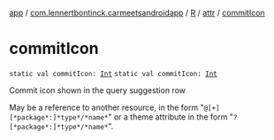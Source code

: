 [app](../../../index.md) / [com.lennertbontinck.carmeetsandroidapp](../../index.md) / [R](../index.md) / [attr](index.md) / [commitIcon](./commit-icon.md)

# commitIcon

`static val commitIcon: `[`Int`](https://kotlinlang.org/api/latest/jvm/stdlib/kotlin/-int/index.html)
`static val commitIcon: `[`Int`](https://kotlinlang.org/api/latest/jvm/stdlib/kotlin/-int/index.html)

Commit icon shown in the query suggestion row

May be a reference to another resource, in the form "`@[+][*package*:]*type*/*name*`" or a theme attribute in the form "`?[*package*:]*type*/*name*`".

